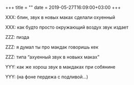 +++
title = ""
date = 2019-05-27T16:09:00+03:00
+++

XXX: блин, звук в новых маках сделали охуенный


XXX: как будто просто окружающий воздух звук издает


ZZZ: пизда


ZZZ: я думал ты про макдак говоришь кек


ZZZ: типа “ахуенный звук в новыкх маках”


YYY: как же хорош звук в макдаках при собянине


YYY: (на фоне пердежа с подливой…)


